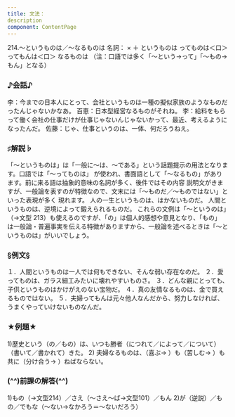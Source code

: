 ```yaml
---
title: 文法：
description
component: ContentPage
---
```



214.～というものは／～なるものは
名詞： × ＋ というものは ってものは＜口＞ ってもんは＜口＞ なるものは
（注：口語では多く「～という→って」「～もの→もん」となる）
### ♪会話♪
李：今までの日本人にとって、会社というものは一種の擬似家族のようなものだったんじゃないかなあ。 百恵：日本型経営なるものがそれね。
李：給料をもらって働く会社の仕事だけが仕事じゃないんじゃないかって、最近、考えるようになったんだ。 佐藤：じゃ、仕事というのは、一体、何だろうねえ。
### ♯解説♭
「～というものは」は「一般に～は、～である」という話題提示の用法となります。口語では「～ってものは」 が使われ、書面語として「～なるもの」があります。前に来る語は抽象的意味の名詞が多く、後件ではその内容 説明文がきますが、一般論を表すのが特徴なので、文末には「～ものだ／～ものではない」といった表現が多く 現れます。
人の一生というものは、はかないものだ。
人間というものは、逆境によって鍛えられるものだ。
これらの文例は「～というのは」（→文型 213）も使えるのですが、「の」は個人的感想や意見となり、「もの」 は一般論・普遍事実を伝える特徴がありますから、一般論を述べるときは「～というものは」がいいでしょう。
### §例文§
１．人間というものは一人では何もできない、そんな弱い存在なのだ。
２．愛ってものは、ガラス細工みたいに壊れやすいものさ。
３．どんな親にとっても、子供というものはかけがえのない宝物だ。
４．真の友情なるものは、金で買えるものではない。
５．夫婦ってもんは元々他人なんだから、努力しなければ、 うまくやっていけないものなんだ。
### ★例題★
1)歴史という（の／もの）は、いつも勝者（につれて／によって／について）（書いて／書かれて）きた。
2) 夫婦なるものは、（喜ぶ→ ）も（苦しむ→ ）も共に（分け合う→ ）ねばならない。
### (^^)前課の解答(^^)
1)もの（→文型214）／さえ（～さえ～ば→文型101）／もん
2)が（逆説）／もの／でもな（～ない→なかろう＝～ないだろう）
